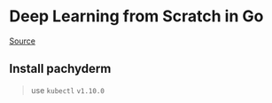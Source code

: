 # Deep Learning from Scratch in Go

[Source](http://gopherdata.io/post/deeplearning_in_go_part_1/)

## Install pachyderm
> use ``kubectl`` ``v1.10.0`` 


